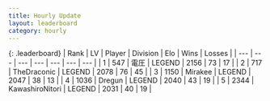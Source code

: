 ```yaml
---
title: Hourly Update
layout: leaderboard
category: hourly
---
```


{: .leaderboard}
| Rank | LV | Player | Division | Elo | Wins | Losses |
| --- | --- | --- | --- | --- | --- | --- |
| <span data-change="0">1</span> | 547 | <span title="ID: 407707">電圧</span> | LEGEND | <span data-change="0">2156</span> | <span data-change="0">73</span> | <span data-change="0">17</span> |
| <span data-change="0">2</span> | 717 | <span title="ID: 544310">TheDraconic</span> | LEGEND | <span data-change="7">2078</span> | <span data-change="1">76</span> | <span data-change="0">45</span> |
| <span data-change="0">3</span> | 1150 | <span title="ID: 416373">Mirakee</span> | LEGEND | <span data-change="-12">2047</span> | <span data-change="0">38</span> | <span data-change="1">13</span> |
| <span data-change="0">4</span> | 1036 | <span title="ID: 337810">Dregun</span> | LEGEND | <span data-change="0">2040</span> | <span data-change="0">43</span> | <span data-change="0">19</span> |
| <span data-change="0">5</span> | 2344 | <span title="ID: 164871">KawashiroNitori</span> | LEGEND | <span data-change="0">2031</span> | <span data-change="0">40</span> | <span data-change="0">19</span> |